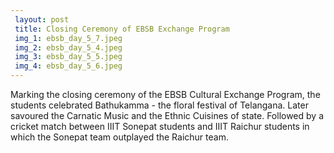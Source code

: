 ```yaml
---
 layout: post	
 title: Closing Ceremony of EBSB Exchange Program
 img_1: ebsb_day_5_7.jpeg
 img_2: ebsb_day_5_4.jpeg
 img_3: ebsb_day_5_5.jpeg
 img_4: ebsb_day_5_6.jpeg
---
```

Marking the closing ceremony of the EBSB Cultural Exchange Program, the students celebrated Bathukamma - the floral festival of Telangana. Later savoured the Carnatic Music and the Ethnic Cuisines of state. Followed by a cricket match between IIIT Sonepat students and IIIT Raichur students in which the Sonepat team outplayed the Raichur team.
